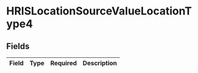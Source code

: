 # HRISLocationSourceValueLocationType4


## Fields

| Field       | Type        | Required    | Description |
| ----------- | ----------- | ----------- | ----------- |